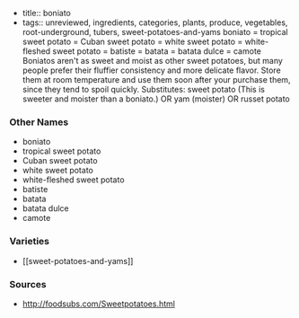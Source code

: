 - title:: boniato
- tags:: unreviewed, ingredients, categories, plants, produce, vegetables, root-underground, tubers, sweet-potatoes-and-yams
boniato = tropical sweet potato = Cuban sweet potato = white sweet potato = white-fleshed sweet potato = batiste = batata = batata dulce = camote Boniatos aren't as sweet and moist as other sweet potatoes, but many people prefer their fluffier consistency and more delicate flavor. Store them at room temperature and use them soon after your purchase them, since they tend to spoil quickly. Substitutes: sweet potato (This is sweeter and moister than a boniato.) OR yam (moister) OR russet potato

### Other Names

* boniato
* tropical sweet potato
* Cuban sweet potato
* white sweet potato
* white-fleshed sweet potato
* batiste
* batata
* batata dulce
* camote

### Varieties

* [[sweet-potatoes-and-yams]]

### Sources
* http://foodsubs.com/Sweetpotatoes.html
